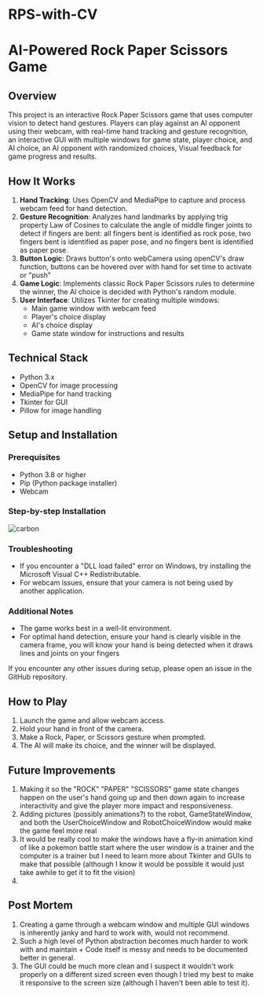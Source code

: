 # RPS-with-CV
# AI-Powered Rock Paper Scissors Game

## Overview
This project is an interactive Rock Paper Scissors game that uses computer vision to detect hand gestures. Players can play against an AI opponent using their webcam, with real-time hand tracking and gesture recognition, an interactive GUI with multiple windows for game state, player choice, and AI choice, an AI opponent with randomized choices, Visual feedback for game progress and results.

## How It Works
1. **Hand Tracking**: Uses OpenCV and MediaPipe to capture and process webcam feed for hand detection.
2. **Gesture Recognition**: Analyzes hand landmarks by applying trig property Law of Cosines to calculate the angle of middle finger joints to detect if fingers are bent: all fingers bent is identified as rock pose, two fingers bent is identified as paper pose, and no fingers bent is identified as paper pose.
3. **Button Logic**: Draws button's onto webCamera using openCV's draw function, buttons can be hovered over with hand for set time to activate or "push"
4. **Game Logic**: Implements classic Rock Paper Scissors rules to determine the winner, the AI choice is decided with Python's random module.
5. **User Interface**: Utilizes Tkinter for creating multiple windows:
   - Main game window with webcam feed
   - Player's choice display
   - AI's choice display
   - Game state window for instructions and results

## Technical Stack
- Python 3.x
- OpenCV for image processing
- MediaPipe for hand tracking
- Tkinter for GUI
- Pillow for image handling

## Setup and Installation

### Prerequisites
- Python 3.8 or higher
- Pip (Python package installer)
- Webcam

### Step-by-step Installation
![carbon](https://github.com/user-attachments/assets/da9779d4-4f62-482e-a95d-91991a810828)

### Troubleshooting
- If you encounter a "DLL load failed" error on Windows, try installing the Microsoft Visual C++ Redistributable.
- For webcam issues, ensure that your camera is not being used by another application.

### Additional Notes
- The game works best in a well-lit environment.
- For optimal hand detection, ensure your hand is clearly visible in the camera frame, you will know your hand is being detected when it draws lines and joints on your fingers

If you encounter any other issues during setup, please open an issue in the GitHub repository.

## How to Play
1. Launch the game and allow webcam access.
2. Hold your hand in front of the camera.
3. Make a Rock, Paper, or Scissors gesture when prompted.
4. The AI will make its choice, and the winner will be displayed.

## Future Improvements
1. Making it so the "ROCK" "PAPER" "SCISSORS" game state changes happen on the user's hand going up and then down again to increase interactivity and give the player more impact and responsiveness.
2. Adding pictures (possibly animations?) to the robot, GameStateWindow, and both the UserChoiceWindow and RobotChoiceWindow would make the game feel more real
3. It would be really cool to make the windows have a fly-in animation kind of like a pokemon battle start where the user window is a trainer and the computer is a trainer but I need to learn more about Tkinter and GUIs to make that possible (although I know it would be possible it would just take awhile to get it to fit the vision)
4. 

## Post Mortem
1. Creating a game through a webcam window and multiple GUI windows is inherently janky and hard to work with, would not recommend.
2. Such a high level of Python abstraction becomes much harder to work with and maintain + Code itself is messy and needs to be documented better in general.
3. The GUI could be much more clean and I suspect it wouldn't work properly on a different sized screen even though I tried my best to make it responsive to the screen size (although I haven't been able to test it).
